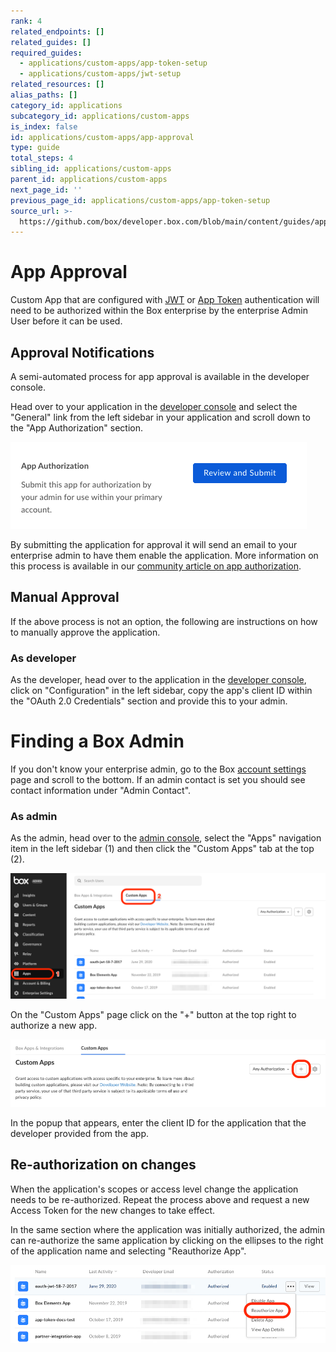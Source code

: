 ```yaml
---
rank: 4
related_endpoints: []
related_guides: []
required_guides:
  - applications/custom-apps/app-token-setup
  - applications/custom-apps/jwt-setup
related_resources: []
alias_paths: []
category_id: applications
subcategory_id: applications/custom-apps
is_index: false
id: applications/custom-apps/app-approval
type: guide
total_steps: 4
sibling_id: applications/custom-apps
parent_id: applications/custom-apps
next_page_id: ''
previous_page_id: applications/custom-apps/app-token-setup
source_url: >-
  https://github.com/box/developer.box.com/blob/main/content/guides/applications/custom-apps/app-approval.md
---
```

# App Approval

Custom App that are configured with [JWT][jwt] or [App Token][app-token]
authentication will need to be authorized within the Box enterprise by the
enterprise Admin User before it can be used.

## Approval Notifications

A semi-automated process for app approval is available in the developer console.

Head over to your application in the [developer console][devconsole] and
select the "General" link from the left sidebar in your application
and scroll down to the "App Authorization" section.

<ImageFrame border width="400" center>

![Add and Manage keys](../images/app-authorization.png)

</ImageFrame>

By submitting the application for approval it will send an email to your
enterprise admin to have them enable the application. More information on this
process is available in our [community article on app authorization][app-auth].

## Manual Approval

If the above process is not an option, the following are instructions on how to
manually approve the application.

### As developer

As the developer, head over to the application in the [developer
console][devconsole], click on "Configuration" in the left sidebar, copy the
app's client ID within the "OAuth 2.0 Credentials" section and provide this to
your admin.

<Message>

# Finding a Box Admin

If you don't know your enterprise admin, go to the Box [account
settings][settings] page  and scroll to the bottom. If an admin contact is set
you should see contact  information under "Admin Contact".

</Message>

### As admin

As the admin, head over to the [admin console][adminconsole], select the "Apps"
navigation item in the left sidebar (1) and then click the "Custom Apps" tab at
the top (2).

<ImageFrame border center>

![Apps tab](../images/apps.png)

</ImageFrame>

On the "Custom Apps" page click on the "+" button at the top right to authorize
a new app.

<ImageFrame border center>

![Custom Apps section](../images/custom-apps.png)

</ImageFrame>

In the popup that appears, enter the client ID for the application that the
developer provided from the app.

## Re-authorization on changes

When the application's scopes or access level change the application needs to be
re-authorized. Repeat the process above and request a new Access Token for the
new changes to take effect.

In the same section where the application was initially authorized, the admin
can re-authorize the same application by clicking on the ellipses to the right
of the application name and selecting "Reauthorize App".

<ImageFrame border center>

![Re-authorize app](../images/app-reauthorize.png)

</ImageFrame>

[devconsole]: https://app.box.com/developers/console
[settings]: https://app.box.com/account
[adminconsole]: https://app.box.com/master/settings/custom
[jwt]: g://authentication/jwt
[app-token]: g://authentication/app-token
[app-auth]: https://community.box.com/t5/Managing-Developer-Sandboxes/Authorizing-Apps-in-the-Box-App-Approval-Process/ta-p/77293